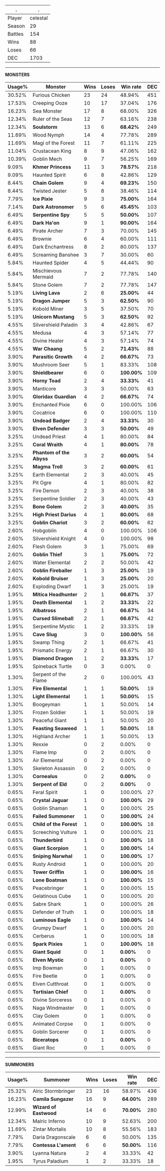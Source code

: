 .|.
|-|-
Player|celestal
Season|29
Battles|154
Wins|88
Loses|66
DEC|1703

---
**MONSTERS**

Usage%|Monster|Wins|Loses|Win rate|DEC|
-|-|-|-|-|-|
30.52%|Furious Chicken|23|24|48.94%|451|
17.53%|Creeping Ooze|10|17|37.04%|176|
16.23%|Sea Monster|17|8|68.00%|326|
12.34%|Ruler of the Seas|12|7|63.16%|238|
12.34%|**Soulstorm**|13|6|**68.42%**|249|
11.69%|Wood Nymph|14|4|77.78%|289|
11.69%|Magi of the Forest|11|7|61.11%|225|
11.04%|Crustacean King|8|9|47.06%|162|
10.39%|Goblin Mech|9|7|56.25%|169|
9.09%|**Khmer Princess**|11|3|**78.57%**|218|
9.09%|Haunted Spirit|6|8|42.86%|129|
8.44%|**Chain Golem**|9|4|**69.23%**|150|
8.44%|Twisted Jester|5|8|38.46%|114|
7.79%|**Ice Pixie**|9|3|**75.00%**|164|
7.14%|**Dark Astronomer**|5|6|**45.45%**|103|
6.49%|**Serpentine Spy**|5|5|**50.00%**|107|
6.49%|**Dark Ha'on**|9|1|**90.00%**|164|
6.49%|Pirate Archer|7|3|70.00%|145|
6.49%|Brownie|6|4|60.00%|111|
6.49%|Dark Enchantress|8|2|80.00%|137|
6.49%|Screaming Banshee|3|7|30.00%|60|
5.84%|Haunted Spider|4|5|44.44%|90|
5.84%|Mischievous Mermaid|7|2|77.78%|140|
5.84%|Stone Golem|7|2|77.78%|147|
5.19%|**Living Lava**|2|6|**25.00%**|44|
5.19%|**Dragon Jumper**|5|3|**62.50%**|90|
5.19%|Kobold Miner|3|5|37.50%|70|
5.19%|**Unicorn Mustang**|5|3|**62.50%**|92|
4.55%|Silvershield Paladin|3|4|42.86%|67|
4.55%|Medusa|4|3|57.14%|77|
4.55%|Divine Healer|4|3|57.14%|74|
4.55%|**War Chaang**|5|2|**71.43%**|88|
3.90%|**Parasitic Growth**|4|2|**66.67%**|73|
3.90%|Mushroom Seer|5|1|83.33%|108|
3.90%|**Shieldbearer**|6|0|**100.00%**|109|
3.90%|**Horny Toad**|2|4|**33.33%**|41|
3.90%|Manticore|3|3|50.00%|63|
3.90%|**Gloridax Guardian**|4|2|**66.67%**|74|
3.90%|Enchanted Pixie|6|0|100.00%|106|
3.90%|Cocatrice|6|0|100.00%|110|
3.90%|**Undead Badger**|2|4|**33.33%**|30|
3.90%|**Elven Defender**|3|3|**50.00%**|49|
3.25%|Undead Priest|4|1|80.00%|84|
3.25%|**Coral Wraith**|4|1|**80.00%**|78|
3.25%|**Phantom of the Abyss**|3|2|**60.00%**|54|
3.25%|**Magma Troll**|3|2|**60.00%**|61|
3.25%|Earth Elemental|2|3|40.00%|45|
3.25%|Pit Ogre|4|1|80.00%|82|
3.25%|Fire Demon|2|3|40.00%|38|
3.25%|Serpentine Soldier|2|3|40.00%|43|
3.25%|**Bone Golem**|2|3|**40.00%**|35|
3.25%|**High Priest Darius**|4|1|**80.00%**|68|
3.25%|**Goblin Chariot**|3|2|**60.00%**|62|
2.60%|Hobgoblin|4|0|100.00%|106|
2.60%|Silvershield Knight|4|0|100.00%|98|
2.60%|Flesh Golem|3|1|75.00%|69|
2.60%|**Goblin Thief**|3|1|**75.00%**|72|
2.60%|Water Elemental|2|2|50.00%|42|
2.60%|**Goblin Fireballer**|1|3|**25.00%**|19|
2.60%|**Kobold Bruiser**|1|3|**25.00%**|20|
2.60%|Exploding Dwarf|1|3|25.00%|19|
1.95%|**Mitica Headhunter**|2|1|**66.67%**|37|
1.95%|**Death Elemental**|1|2|**33.33%**|22|
1.95%|**Albatross**|2|1|**66.67%**|34|
1.95%|**Cursed Slimeball**|2|1|**66.67%**|42|
1.95%|Serpentine Mystic|1|2|33.33%|19|
1.95%|**Cave Slug**|3|0|**100.00%**|56|
1.95%|Swamp Thing|2|1|66.67%|41|
1.95%|Prismatic Energy|2|1|66.67%|30|
1.95%|**Diamond Dragon**|1|2|**33.33%**|17|
1.95%|Spineback Turtle|0|3|0.00%|0|
1.30%|Serpent of the Flame|2|0|100.00%|43|
1.30%|**Fire Elemental**|1|1|**50.00%**|19|
1.30%|**Light Elemental**|1|1|**50.00%**|15|
1.30%|Boogeyman|1|1|50.00%|14|
1.30%|Frozen Soldier|1|1|50.00%|19|
1.30%|Peaceful Giant|1|1|50.00%|20|
1.30%|**Feasting Seaweed**|1|1|**50.00%**|18|
1.30%|Highland Archer|1|1|50.00%|13|
1.30%|Rexxie|0|2|0.00%|0|
1.30%|Flame Imp|0|2|0.00%|0|
1.30%|Air Elemental|0|2|0.00%|0|
1.30%|Skeleton Assassin|0|2|0.00%|0|
1.30%|**Cornealus**|0|2|**0.00%**|0|
1.30%|**Serpent of Eld**|0|2|**0.00%**|0|
0.65%|Feral Spirit|1|0|100.00%|27|
0.65%|**Crystal Jaguar**|1|0|**100.00%**|29|
0.65%|Goblin Shaman|1|0|100.00%|25|
0.65%|**Failed Summoner**|1|0|**100.00%**|24|
0.65%|**Child of the Forest**|1|0|**100.00%**|18|
0.65%|Screeching Vulture|1|0|100.00%|21|
0.65%|**Thunderbird**|1|0|**100.00%**|18|
0.65%|**Giant Scorpion**|1|0|**100.00%**|14|
0.65%|**Sniping Narwhal**|1|0|**100.00%**|17|
0.65%|Rusty Android|1|0|100.00%|20|
0.65%|**Tower Griffin**|1|0|**100.00%**|16|
0.65%|**Lone Boatman**|1|0|**100.00%**|15|
0.65%|Peacebringer|1|0|100.00%|15|
0.65%|Gelatinous Cube|1|0|100.00%|20|
0.65%|Sabre Shark|1|0|100.00%|26|
0.65%|Defender of Truth|1|0|100.00%|18|
0.65%|**Luminous Eagle**|1|0|**100.00%**|14|
0.65%|Grumpy Dwarf|1|0|100.00%|20|
0.65%|Cerberus|1|0|100.00%|18|
0.65%|**Spark Pixies**|1|0|**100.00%**|18|
0.65%|**Giant Squid**|0|1|**0.00%**|0|
0.65%|**Elven Mystic**|0|1|**0.00%**|0|
0.65%|Imp Bowman|0|1|0.00%|0|
0.65%|Fire Beetle|0|1|0.00%|0|
0.65%|Elven Cutthroat|0|1|0.00%|0|
0.65%|**Tortisian Chief**|0|1|**0.00%**|0|
0.65%|Divine Sorceress|0|1|0.00%|0|
0.65%|Naga Windmaster|0|1|0.00%|0|
0.65%|Clay Golem|0|1|0.00%|0|
0.65%|Animated Corpse|0|1|0.00%|0|
0.65%|Goblin Sorcerer|0|1|0.00%|0|
0.65%|**Biceratops**|0|1|**0.00%**|0|
0.65%|Giant Roc|0|1|0.00%|0|

---
**SUMMONERS**

Usage%|Summoner|Wins|Loses|Win rate|DEC|
-|-|-|-|-|-|
25.32%|Alric Stormbringer|23|16|58.97%|436|
16.23%|**Camila Sungazer**|16|9|**64.00%**|289|
12.99%|**Wizard of Eastwood**|14|6|**70.00%**|280|
12.34%|Malric Inferno|10|9|52.63%|200|
11.69%|Zintar Mortalis|10|8|55.56%|183|
7.79%|Daria Dragonscale|6|6|50.00%|135|
7.79%|**Contessa L'ament**|6|6|**50.00%**|116|
3.90%|Lyanna Natura|2|4|33.33%|42|
1.95%|Tyrus Paladium|1|2|33.33%|18|
